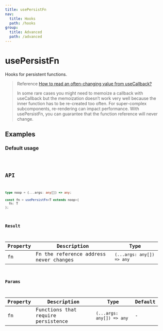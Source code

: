```yaml
---
title: usePersistFn
nav:
  title: Hooks
  path: /hooks
group:
  title: Advanced
  path: /advanced
---
```


# usePersistFn

Hooks for persistent functions.

> Reference [How to read an often-changing value from useCallback?](https://reactjs.org/docs/hooks-faq.html#how-to-read-an-often-changing-value-from-usecallback)
>
> In some rare cases you might need to memoize a callback with useCallback but the memoization doesn’t work very well because the inner function has to be re-created too often. For super-complex subcomponents, re-rendering can impact performance. With usePersistFn, you can guarantee that the function reference will never change.

## Examples

### Default usage

<code src="./demo/demo1.tsx" />

## API

```typescript
type noop = (...args: any[]) => any;

const fn = usePersistFn<T extends noop>(
  fn: T
);
```

### Result

| Property | Description                            | Type                      |
|----------|----------------------------------------|---------------------------|
| fn       | Fn the reference address never changes | `(...args: any[]) => any` |

### Params

| Property | Description                        | Type                      | Default |
|----------|------------------------------------|---------------------------|---------|
| fn       | Functions that require persistence | `(...args: any[]) => any` | -       |
